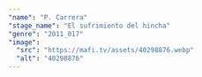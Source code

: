 ```yaml
---
"name": "P. Carrera"
"stage_name": "El sufrimiento del hincha"
"genre": "2011_017"
"image":
  "src": "https://mafi.tv/assets/40298876.webp"
  "alt": "40298876"
---
```

